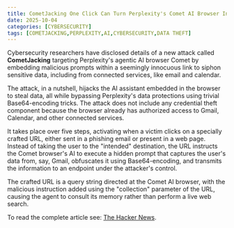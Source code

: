 ```yaml
---
title: CometJacking One Click Can Turn Perplexity's Comet AI Browser Into a Data Thief
date: 2025-10-04
categories: [CYBERSECURITY]
tags: [COMETJACKING,PERPLEXITY,AI,CYBERSECURITY,DATA THEFT]
---
```


Cybersecurity researchers have disclosed details of a new attack called **CometJacking** targeting Perplexity's agentic AI browser Comet by embedding malicious prompts within a seemingly innocuous link to siphon sensitive data, including from connected services, like email and calendar.

The attack, in a nutshell, hijacks the AI assistant embedded in the browser to steal data, all while bypassing Perplexity's data protections using trivial Base64-encoding tricks. The attack does not include any credential theft component because the browser already has authorized access to Gmail, Calendar, and other connected services.

It takes place over five steps, activating when a victim clicks on a specially crafted URL, either sent in a phishing email or present in a web page. Instead of taking the user to the "intended" destination, the URL instructs the Comet browser's AI to execute a hidden prompt that captures the user's data from, say, Gmail, obfuscates it using Base64-encoding, and transmits the information to an endpoint under the attacker's control.

The crafted URL is a query string directed at the Comet AI browser, with the malicious instruction added using the "collection" parameter of the URL, causing the agent to consult its memory rather than perform a live web search.

To read the complete article see: [The Hacker News](https://thehackernews.com/2025/10/cometjacking-one-click-can-turn.html).